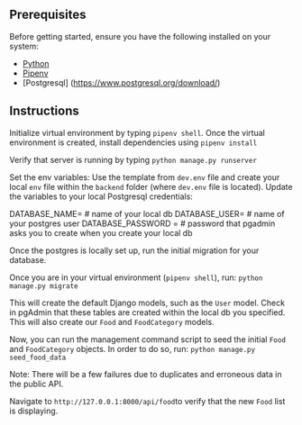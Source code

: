## Prerequisites

Before getting started, ensure you have the following installed on your system:

- [Python](https://www.python.org/downloads/)
- [Pipenv](https://pipenv.pypa.io/en/latest/)
- [Postgresql] (https://www.postgresql.org/download/)

## Instructions
Initialize virtual environment by typing `pipenv shell`.
Once the virtual environment is created, install dependencies using `pipenv install`

Verify that server is running by typing `python manage.py runserver`

Set the env variables:
Use the template from `dev.env` file and create your local `env` file within the `backend` folder (where `dev.env` file is located).
Update the variables to your local Postgresql credentials:

DATABASE_NAME= # name of your local db
DATABASE_USER= # name of your postgres user
DATABASE_PASSWORD = # password that pgadmin asks you to create when you create your local db

Once the postgres is locally set up, run the initial migration for your database.

Once you are in your virtual environment (`pipenv shell`), run:
`python manage.py migrate`

This will create the default Django models, such as the `User` model. Check in pgAdmin that these tables are created within the local db you specified.
This will also create our `Food` and `FoodCategory` models.

Now, you can run the management command script to seed the initial `Food` and `FoodCategory` objects.
In order to do so, run:
`python manage.py seed_food_data`

Note: There will be a few failures due to duplicates and erroneous data in the public API. 

Navigate to `http://127.0.0.1:8000/api/food`to verify that the new `Food` list is displaying.